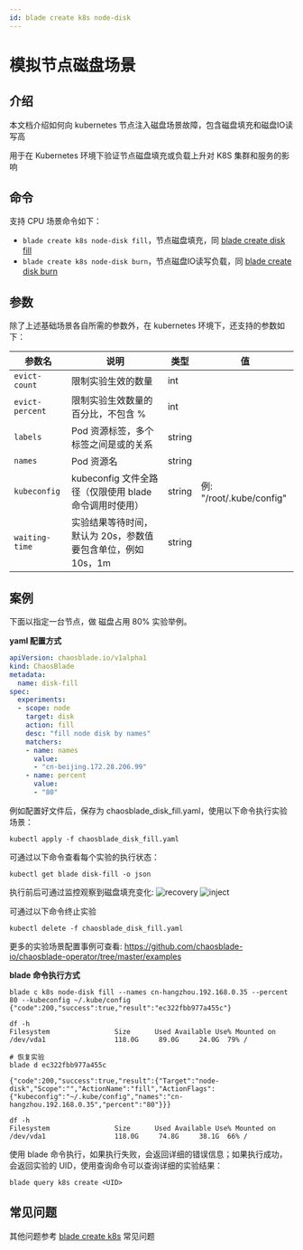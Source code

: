 ```yaml
---
id: blade create k8s node-disk
---
```


# 模拟节点磁盘场景

## 介绍
本文档介绍如何向 kubernetes 节点注入磁盘场景故障，包含磁盘填充和磁盘IO读写高

用于在 Kubernetes 环境下验证节点磁盘填充或负载上升对 K8S 集群和服务的影响

## 命令
支持 CPU 场景命令如下：
* `blade create k8s node-disk fill`，节点磁盘填充，同 [blade create disk fill](https://chaosblade.io/docs/experiment-types/host/blade%20create%20disk%20fill)
* `blade create k8s node-disk burn`，节点磁盘IO读写负载，同 [blade create disk burn](https://chaosblade.io/docs/experiment-types/host/blade%20create%20disk%20burn)

## 参数
除了上述基础场景各自所需的参数外，在 kubernetes 环境下，还支持的参数如下：

|  参数名 |  说明 | 类型 | 值 |
|  ----  | ---- | ---- | ---- |
| `evict-count`         | 限制实验生效的数量 | int |  |
| `evict-percent`       | 限制实验生效数量的百分比，不包含 % | int | |
| `labels`              | Pod 资源标签，多个标签之间是或的关系 | string | |
| `names`               | Pod 资源名 | string | |
| `kubeconfig`          | kubeconfig 文件全路径（仅限使用 blade 命令调用时使用） | string | 例: "/root/.kube/config" |
| `waiting-time`        | 实验结果等待时间，默认为 20s，参数值要包含单位，例如 10s，1m | string | |


## 案例

下面以指定一台节点，做 磁盘占用 80% 实验举例。

**yaml 配置方式** 
```yaml
apiVersion: chaosblade.io/v1alpha1
kind: ChaosBlade
metadata:
  name: disk-fill
spec:
  experiments:
  - scope: node
    target: disk
    action: fill
    desc: "fill node disk by names"
    matchers:
    - name: names
      value:
      - "cn-beijing.172.28.206.99"
    - name: percent
      value:
      - "80"
```

例如配置好文件后，保存为 chaosblade_disk_fill.yaml，使用以下命令执行实验场景：
```
kubectl apply -f chaosblade_disk_fill.yaml
```
可通过以下命令查看每个实验的执行状态：
```
kubectl get blade disk-fill -o json
``` 

执行前后可通过监控观察到磁盘填充变化:
![recovery](/img/doc-image/k8s_disk_fill_recovery.jpg)
![inject](/img/doc-image/k8s_disk_fill.jpg)

可通过以下命令终止实验
```
kubectl delete -f chaosblade_disk_fill.yaml
```

更多的实验场景配置事例可查看: https://github.com/chaosblade-io/chaosblade-operator/tree/master/examples


**blade 命令执行方式**
```shell
blade c k8s node-disk fill --names cn-hangzhou.192.168.0.35 --percent 80 --kubeconfig ~/.kube/config
{"code":200,"success":true,"result":"ec322fbb977a455c"}

df -h
Filesystem                Size      Used Available Use% Mounted on
/dev/vda1                 118.0G     89.0G     24.0G  79% / 

# 恢复实验
blade d ec322fbb977a455c

{"code":200,"success":true,"result":{"Target":"node-disk","Scope":"","ActionName":"fill","ActionFlags":{"kubeconfig":"~/.kube/config","names":"cn-hangzhou.192.168.0.35","percent":"80"}}}

df -h
Filesystem                Size      Used Available Use% Mounted on
/dev/vda1                 118.0G     74.8G     38.1G  66% /
```

使用 blade 命令执行，如果执行失败，会返回详细的错误信息；如果执行成功，会返回实验的 UID，使用查询命令可以查询详细的实验结果：
```
blade query k8s create <UID>
```


## 常见问题
其他问题参考 [blade create k8s](https://chaosblade.io/docs/experiment-types/k8s/blade%20create%20k8s) 常见问题